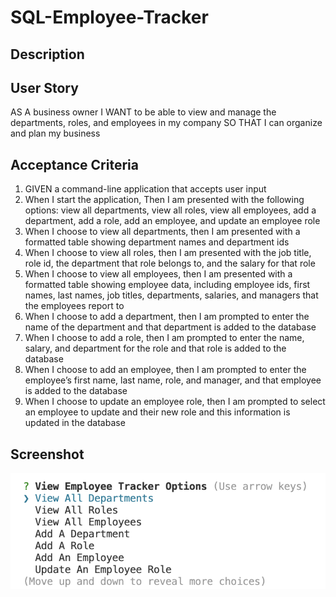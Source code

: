 # SQL-Employee-Tracker

## Description

## User Story
AS A business owner
I WANT to be able to view and manage the departments, roles, and employees in my company
SO THAT I can organize and plan my business

## Acceptance Criteria
1. GIVEN a command-line application that accepts user input
2. When I start the application, Then I am presented with the following options: view all departments, view all roles, view all employees, add a department, add a role, add an employee, and update an employee role
3. When I choose to view all departments, then I am presented with a formatted table showing department names and department ids
4. When I choose to view all roles, then I am presented with the job title, role id, the department that role belongs to, and the salary for that role
5. When I choose to view all employees, then I am presented with a formatted table showing employee data, including employee ids, first names, last names, job titles, departments, salaries, and managers that the employees report to
6. When I choose to add a department, then I am prompted to enter the name of the department and that department is added to the database
7. When I choose to add a role, then I am prompted to enter the name, salary, and department for the role and that role is added to the database
8. When I choose to add an employee, then I am prompted to enter the employee’s first name, last name, role, and manager, and that employee is added to the database
9. When I choose to update an employee role, then I am prompted to select an employee to update and their new role and this information is updated in the database

## Screenshot
![A screenshot of the Deployed Application](./images/screenshot.png)
#